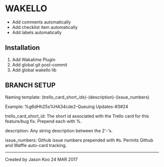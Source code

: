 # WAKELLO

- Add comments automatically
- Add checklist item automatically
- Add labels automatically


## Installation

1) Add Wakatime Plugin
2) Add global git post-commit
3) Add global wakello lib


## BRANCH SETUP
Naming template:
(trello_card_short_ids)-(description)-(issue_numbers)

Example:
%g6dHh25s%HA34cde2-Queuing Updates-#3#24

trello_card_short_id:  The short id associated with the Trello card for this feature/bug fix. Prepend each with %.

description: Any string description between the 2'-'s.

issue_numbers: Github issue numbers prepended with #s. Permits Github and Waffle auto-card tracking.



---------------------------------
Created by Jason Koo 24 MAR 2017